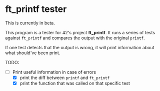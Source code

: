 # ft_printf tester

This is currently in beta.

This program is a tester for 42's project **ft_printf**.
It runs a series of tests against `ft_printf` and compares the output with 
the original `printf`.

If one test detects that the output is wrong, it will print information about
what should've been print.

TODO:
- [ ] Print useful information in case of errors
    - [x] print the diff between `printf` and `ft_printf`
	- [x] print the function that was called on that specific test
